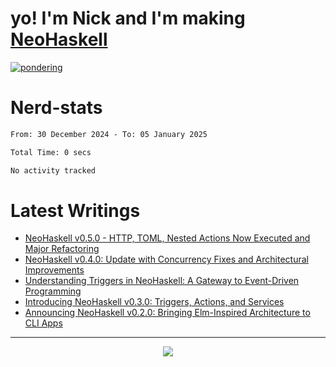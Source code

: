 # yo! I'm Nick and I'm making [NeoHaskell](https://neohaskell.org)

[![pondering](https://github.com/user-attachments/assets/ce28c27c-7177-4674-a629-46b3b42f0c53)](https://neohaskell.org)


# Nerd-stats

<!--START_SECTION:waka-->

```txt
From: 30 December 2024 - To: 05 January 2025

Total Time: 0 secs

No activity tracked
```

<!--END_SECTION:waka-->

# Latest Writings
<!-- BLOG-POST-LIST:START -->
- [NeoHaskell v0.5.0 - HTTP, TOML, Nested Actions Now Executed and Major Refactoring](https://dev.to/neohaskell/neohaskell-v050-http-toml-nested-actions-now-executed-and-major-refactoring-4cb6)
- [NeoHaskell v0.4.0: Update with Concurrency Fixes and Architectural Improvements](https://dev.to/neohaskell/neohaskell-v040-update-with-concurrency-fixes-and-architectural-improvements-267b)
- [Understanding Triggers in NeoHaskell: A Gateway to Event-Driven Programming](https://dev.to/neohaskell/understanding-triggers-in-neohaskell-a-gateway-to-event-driven-programming-49nb)
- [Introducing NeoHaskell v0.3.0: Triggers, Actions, and Services](https://dev.to/neohaskell/introducing-neohaskell-v030-triggers-actions-and-services-2ae)
- [Announcing NeoHaskell v0.2.0: Bringing Elm-Inspired Architecture to CLI Apps](https://dev.to/neohaskell/announcing-neohaskell-v020-bringing-elm-inspired-architecture-to-cli-apps-54db)
<!-- BLOG-POST-LIST:END -->

---

<div align="center">
<img src="https://komarev.com/ghpvc/?username=nickseagull&color=blueviolet&style=for-the-badge"/>
</div>
